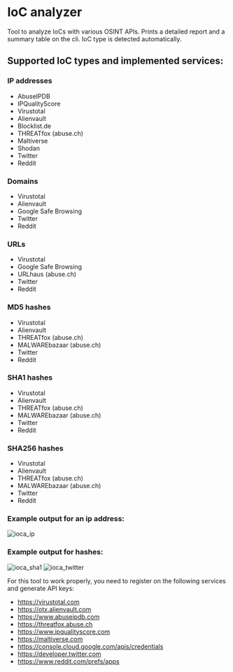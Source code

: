 # IoC analyzer

Tool to analyze IoCs with various OSINT APIs. Prints a detailed report and a summary table on the cli.
IoC type is detected automatically.
## Supported IoC types and implemented services:
### IP addresses
 - AbuseIPDB
 - IPQualityScore
 - Virustotal
 - Alienvault
 - Blocklist.de
 - THREATfox (abuse.ch)
 - Maltiverse
 - Shodan
 - Twitter
 - Reddit
### Domains
 - Virustotal
 - Alienvault
 - Google Safe Browsing
 - Twitter
 - Reddit
### URLs
 - Virustotal
 - Google Safe Browsing
 - URLhaus (abuse.ch)
 - Twitter
 - Reddit
### MD5 hashes
 - Virustotal
 - Alienvault
 - THREATfox (abuse.ch)
 - MALWAREbazaar (abuse.ch)
 - Twitter
 - Reddit
### SHA1 hashes
 - Virustotal
 - Alienvault
 - THREATfox (abuse.ch)
 - MALWAREbazaar (abuse.ch)
 - Twitter
 - Reddit
### SHA256 hashes
 - Virustotal
 - Alienvault
 - THREATfox (abuse.ch)
 - MALWAREbazaar (abuse.ch)
 - Twitter
 - Reddit

### Example output for an ip address:
![ioca_ip](https://user-images.githubusercontent.com/44299200/168872804-4e485af3-171f-4e58-8c3c-fecbec3208d8.png)



### Example output for hashes:
![ioca_sha1](https://user-images.githubusercontent.com/44299200/172066106-01a0a97d-f411-46e4-bdf1-f94a2b61e82a.png)
![ioca_twitter](https://user-images.githubusercontent.com/44299200/168872786-ef3c2a87-282b-4145-8350-b1831673b21b.png)



For this tool to work properly, you need to register on the following services and generate API keys:
- https://virustotal.com
- https://otx.alienvault.com
- https://www.abuseipdb.com
- https://threatfox.abuse.ch
- https://www.ipqualityscore.com
- https://maltiverse.com
- https://console.cloud.google.com/apis/credentials
- https://developer.twitter.com
- https://www.reddit.com/prefs/apps
